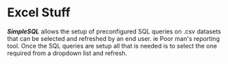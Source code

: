 # Excel Stuff

***SimpleSQL*** allows the setup of preconfigured SQL queries on .csv datasets that can be selected and refreshed by an end user.  ie Poor man's reporting tool.  Once the SQL queries are setup all that is needed is to select the one required from a dropdown list and refresh.

